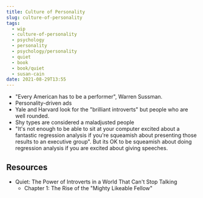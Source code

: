 ```yaml
---
title: Culture of Personality
slug: culture-of-personality
tags:
  - wip
  - culture-of-personality
  - psychology
  - personality
  - psychology/personality
  - quiet
  - book
  - book/quiet
  - susan-cain
date: 2021-08-29T13:55
---
```



- "Every American has to be a performer", Warren Sussman.
- Personality-driven ads
- Yale and Harvard look for the "brilliant introverts" but people who are
  well rounded.
- Shy types are considered a maladjusted people
- "It's not enough to be able to sit at your computer excited about a fantastic
  regression analysis if you're squeamish about presenting those results to an
  executive group". But its OK to be squeamish about doing regression analysis
  if you are excited about giving speeches.


## Resources

- Quiet: The Power of Introverts in a World That Can't Stop Talking
  - Chapter 1: The Rise of the "Mighty Likeable Fellow"
